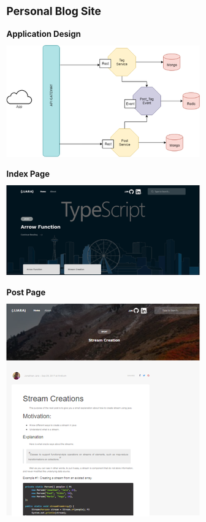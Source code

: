 # Personal Blog Site

## Application Design
![alt img1](https://github.com/JJaraM/blog-website/blob/master/images/BlogProject.png)

## Index Page

![alt img1](https://github.com/JJaraM/blog-website/blob/master/images/img1.png)


## Post Page

![alt img1](https://github.com/JJaraM/blog-website/blob/master/images/img2.png)
